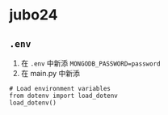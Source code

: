 # jubo24
## `.env`
1. 在 `.env` 中新添
    `MONGODB_PASSWORD=password`
2. 在 main.py 中新添
```
# Load environment variables
from dotenv import load_dotenv
load_dotenv()
```